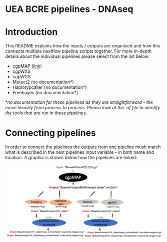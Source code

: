 # UEA BCRE pipelines - DNAseq

# Introduction

This README explains how the inputs / outputs are organised and how this connects multiple nextflow pipeline scripts together. For more in-depth details about the individual pipelines please select from the list below:

- cgpMAP ([link](Exome/cgpmap/README.md))
- cgpWXS
- cgpWGS
- Mutect2 (no documentation*)
- Haplotypcaller (no documentation*)
- Freebayes (no documentation*)

*_no documentation for these pipelines as they are straightforward - the move linearly from process to process. Please look at the .nf file to identify the tools that are run in these pipelines._

# Connecting pipelines

In order to connect the pipelines the outputs from one pipeline mush match what is described in the next pipelines input variable - in both name and location. A graphic is shown below how the pipelines are linked:


![figure-1](../misc/DNAseq_summary.png)
